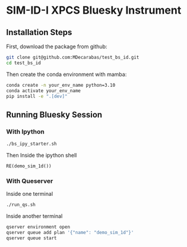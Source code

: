 # SIM-ID-I XPCS Bluesky Instrument

## Installation Steps

First, download the package from github:

```bash
git clone git@github.com:MDecarabas/test_bs_id.git
cd test_bs_id
```

Then create the conda environment with mamba:

```bash
conda create -n your_env_name python=3.10
conda activate your_env_name
pip install -e ".[dev]"
```


## Running Bluesky Session
### With Ipython

```bash
./bs_ipy_starter.sh
```

Then Inside the ipython shell 
```
RE(demo_sim_1d())
```

### With Queserver

Inside one terminal
```bash
./run_qs.sh
```
Inside another terminal
```bash
qserver environment open 
qserver queue add plan '{"name": "demo_sim_1d"}'
qserver queue start 
```
